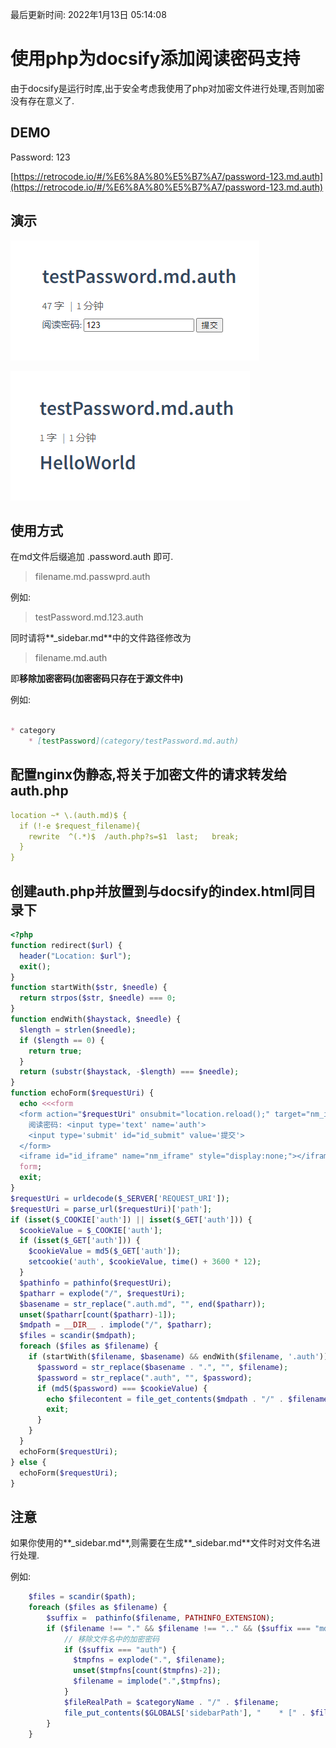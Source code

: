最后更新时间: 2022年1月13日 05:14:08

# 使用php为docsify添加阅读密码支持

由于docsify是运行时库,出于安全考虑我使用了php对加密文件进行处理,否则加密没有存在意义了.

## DEMO

Password: 123

[https://retrocode.io/#/%E6%8A%80%E5%B7%A7/password-123.md.auth](https://retrocode.io/#/%E6%8A%80%E5%B7%A7/password-123.md.auth)

## 演示

![1](static/img/使用php为docsify添加阅读密码支持/1.png)

![2](static/img/使用php为docsify添加阅读密码支持/2.png)

## 使用方式

在md文件后缀追加 .password.auth 即可.

> filename.md.passwprd.auth

例如:

> testPassword.md.123.auth

同时请将**_sidebar.md**中的文件路径修改为

> filename.md.auth

即**移除加密密码(加密密码只存在于源文件中)**

例如:

```markdown

* category
    * [testPassword](category/testPassword.md.auth)

```

## 配置nginx伪静态,将关于加密文件的请求转发给auth.php

```yaml
location ~* \.(auth.md)$ {
  if (!-e $request_filename){
    rewrite  ^(.*)$  /auth.php?s=$1  last;   break;
  }
}
```

## 创建auth.php并放置到与docsify的index.html同目录下

```php
<?php
function redirect($url) {
  header("Location: $url");
  exit();
}
function startWith($str, $needle) {
  return strpos($str, $needle) === 0;
}
function endWith($haystack, $needle) {
  $length = strlen($needle);
  if ($length == 0) {
    return true;
  }
  return (substr($haystack, -$length) === $needle);
}
function echoForm($requestUri) {
  echo <<<form
  <form action="$requestUri" onsubmit="location.reload();" target="nm_iframe" method='get'>
    阅读密码: <input type='text' name='auth'>
    <input type='submit' id="id_submit" value='提交'>
  </form>
  <iframe id="id_iframe" name="nm_iframe" style="display:none;"></iframe>
  form;
  exit;
}
$requestUri = urldecode($_SERVER['REQUEST_URI']);
$requestUri = parse_url($requestUri)['path'];
if (isset($_COOKIE['auth']) || isset($_GET['auth'])) {
  $cookieValue = $_COOKIE['auth'];
  if (isset($_GET['auth'])) {
    $cookieValue = md5($_GET['auth']);
    setcookie('auth', $cookieValue, time() + 3600 * 12);
  }
  $pathinfo = pathinfo($requestUri);
  $patharr = explode("/", $requestUri);
  $basename = str_replace(".auth.md", "", end($patharr));
  unset($patharr[count($patharr)-1]);
  $mdpath = __DIR__ . implode("/", $patharr);
  $files = scandir($mdpath);
  foreach ($files as $filename) {
    if (startWith($filename, $basename) && endWith($filename, '.auth')) {
      $password = str_replace($basename . ".", "", $filename);
      $password = str_replace(".auth", "", $password);
      if (md5($password) === $cookieValue) {
        echo $filecontent = file_get_contents($mdpath . "/" . $filename);
        exit;
      }
    }
  }
  echoForm($requestUri);
} else {
  echoForm($requestUri);
}
```

## 注意

如果你使用的**_sidebar.md**,则需要在生成**_sidebar.md**文件时对文件名进行处理.

例如:

```php
    $files = scandir($path);
    foreach ($files as $filename) {
        $suffix =  pathinfo($filename, PATHINFO_EXTENSION);
        if ($filename !== "." && $filename !== ".." && ($suffix === "md" || $suffix === "auth")) {
            // 移除文件名中的加密密码
            if ($suffix === "auth") {
              $tmpfns = explode(".", $filename);
              unset($tmpfns[count($tmpfns)-2]);
              $filename = implode(".",$tmpfns);
            }
            $fileRealPath = $categoryName . "/" . $filename;
            file_put_contents($GLOBALS['sidebarPath'], "    * [" . $filename . "](" . $fileRealPath . ")\r\n", FILE_APPEND);
        }
    }
```